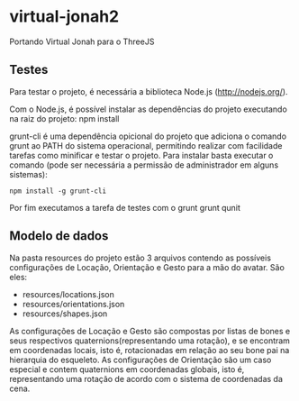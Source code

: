 virtual-jonah2
==============

Portando Virtual Jonah para o ThreeJS

Testes
-------------

Para testar o projeto, é necessária a biblioteca Node.js (http://nodejs.org/).

Com o Node.js, é possível instalar as dependências do projeto executando na raiz do projeto:
    npm install

grunt-cli é uma dependência opicional do projeto que adiciona o comando grunt
ao PATH do sistema operacional, permitindo realizar com facilidade tarefas como
minificar e testar o projeto. Para instalar basta executar o comando (pode ser
necessária a permissão de administrador em alguns sistemas):

    npm install -g grunt-cli

Por fim executamos a tarefa de testes com o grunt
    grunt qunit

Modelo de dados
---------------

Na pasta resources do projeto estão 3 arquivos contendo as possíveis configurações de Locação, Orientação e Gesto para a mão do avatar. São eles:

- resources/locations.json
- resources/orientations.json
- resources/shapes.json

As configurações de Locação e Gesto são compostas por listas de bones e seus respectivos quaternions(representando uma rotação), e se encontram em coordenadas locais, isto é, rotacionadas em relação ao seu bone pai na hierarquia do esqueleto. As configurações de Orientação são um caso especial e contem quaternions em coordenadas globais, isto é, representando uma rotação de acordo com o sistema de coordenadas da cena.
